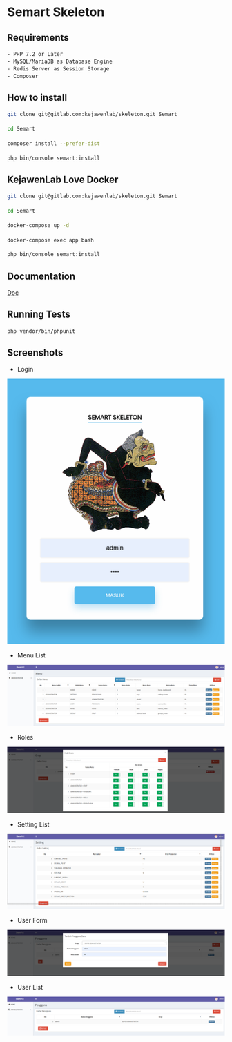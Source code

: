 # Semart Skeleton

## Requirements

```bash
- PHP 7.2 or Later
- MySQL/MariaDB as Database Engine
- Redis Server as Session Storage
- Composer

```

## How to install

```bash
git clone git@gitlab.com:kejawenlab/skeleton.git Semart

cd Semart

composer install --prefer-dist

php bin/console semart:install
```

## KejawenLab Love Docker

```bash
git clone git@gitlab.com:kejawenlab/skeleton.git Semart

cd Semart 

docker-compose up -d

docker-compose exec app bash

php bin/console semart:install
```

## Documentation

[Doc](doc)

## Running Tests

```bash
php vendor/bin/phpunit
```

## Screenshots

* Login

![Login](doc/imgs/login.png "Login")

* Menu List

![Menu List](doc/imgs/menu_list.png "Menu List")

* Roles

![Roles](doc/imgs/roles.png "Roles")

* Setting List

![Setting List](doc/imgs/setting_list.png "Setting List")

* User Form

![User Form](doc/imgs/user_form.png "User Form")

* User List

![User List](doc/imgs/user_list.png "User List")
